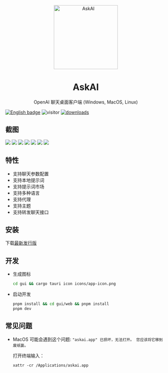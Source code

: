 <p align="center">
  <img width="200" src="./assets/logo.png" alt="AskAI">
  <h1 align="center">AskAI</h1>
  <p align="center">OpenAI 聊天桌面客户端 (Windows, MacOS, Linux)</p>
</p>

[![English badge](https://img.shields.io/badge/%E8%8B%B1%E6%96%87-English-blue)](./README.md)
![visitor](https://visitor-badge.glitch.me/badge?page_id=lisiur.askai)
[![downloads](https://img.shields.io/github/downloads/lisiur/askai/total.svg?style=flat-square)](https://github.com/lisiur/askai/releases)

## 截图

![](./assets/live.gif)
![](./assets/chat.jpeg)
![](./assets/chat-config.jpeg)
![](./assets/prompt.jpeg)
![](./assets/prompt-market.jpeg)
![](./assets/prompt-market2.jpeg)
![](./assets/settings.jpeg)

## 特性

- 支持聊天参数配置
- 支持本地提示词
- 支持提示词市场
- 支持多种语言
- 支持代理
- 支持主题
- 支持转发聊天接口

## 安装

下载[最新发行版](https://github.com/lisiur/askai/releases)

## 开发

- 生成图标

    ```bash
    cd gui && cargo tauri icon icons/app-icon.png
    ```
- 启动开发
    ```bash
    pnpm install && cd gui/web && pnpm install
    pnpm dev
    ```

## 常见问题

-  MacOS 可能会遇到这个问题: `"askai.app" 已损坏，无法打开。 您应该将它移到废纸篓。`

    打开终端输入：

    ```shell
    xattr -cr /Applications/askai.app
    ```

